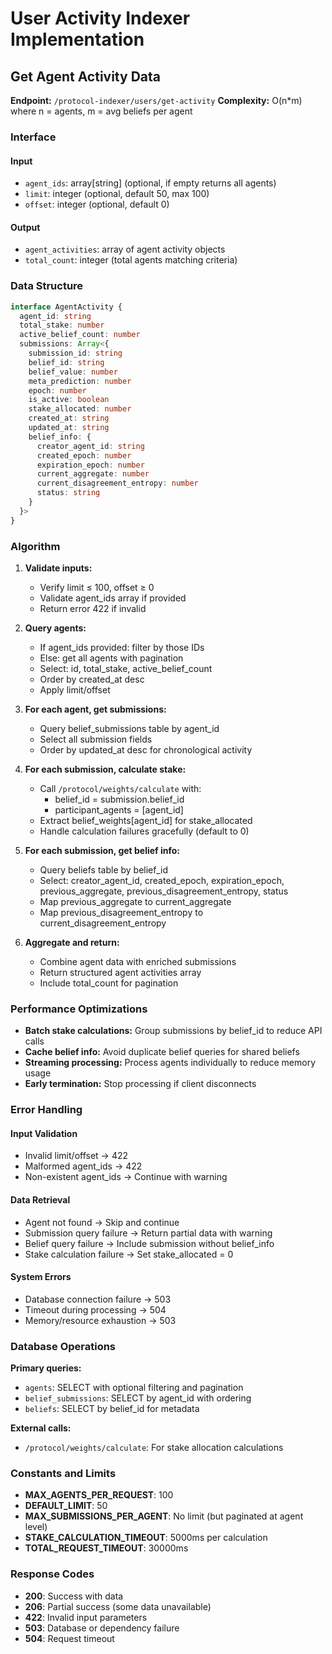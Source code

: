 # User Activity Indexer Implementation

## Get Agent Activity Data

**Endpoint:** `/protocol-indexer/users/get-activity`
**Complexity:** O(n*m) where n = agents, m = avg beliefs per agent

### Interface

#### Input
- `agent_ids`: array[string] (optional, if empty returns all agents)
- `limit`: integer (optional, default 50, max 100)
- `offset`: integer (optional, default 0)

#### Output
- `agent_activities`: array of agent activity objects
- `total_count`: integer (total agents matching criteria)

### Data Structure

```typescript
interface AgentActivity {
  agent_id: string
  total_stake: number
  active_belief_count: number
  submissions: Array<{
    submission_id: string
    belief_id: string
    belief_value: number
    meta_prediction: number
    epoch: number
    is_active: boolean
    stake_allocated: number
    created_at: string
    updated_at: string
    belief_info: {
      creator_agent_id: string
      created_epoch: number
      expiration_epoch: number
      current_aggregate: number
      current_disagreement_entropy: number
      status: string
    }
  }>
}
```

### Algorithm

1. **Validate inputs:**
   - Verify limit ≤ 100, offset ≥ 0
   - Validate agent_ids array if provided
   - Return error 422 if invalid

2. **Query agents:**
   - If agent_ids provided: filter by those IDs
   - Else: get all agents with pagination
   - Select: id, total_stake, active_belief_count
   - Order by created_at desc
   - Apply limit/offset

3. **For each agent, get submissions:**
   - Query belief_submissions table by agent_id
   - Select all submission fields
   - Order by updated_at desc for chronological activity

4. **For each submission, calculate stake:**
   - Call `/protocol/weights/calculate` with:
     - belief_id = submission.belief_id
     - participant_agents = [agent_id]
   - Extract belief_weights[agent_id] for stake_allocated
   - Handle calculation failures gracefully (default to 0)

5. **For each submission, get belief info:**
   - Query beliefs table by belief_id
   - Select: creator_agent_id, created_epoch, expiration_epoch,
           previous_aggregate, previous_disagreement_entropy, status
   - Map previous_aggregate to current_aggregate
   - Map previous_disagreement_entropy to current_disagreement_entropy

6. **Aggregate and return:**
   - Combine agent data with enriched submissions
   - Return structured agent activities array
   - Include total_count for pagination

### Performance Optimizations

- **Batch stake calculations:** Group submissions by belief_id to reduce API calls
- **Cache belief info:** Avoid duplicate belief queries for shared beliefs
- **Streaming processing:** Process agents individually to reduce memory usage
- **Early termination:** Stop processing if client disconnects

### Error Handling

#### Input Validation
- Invalid limit/offset → 422
- Malformed agent_ids → 422
- Non-existent agent_ids → Continue with warning

#### Data Retrieval
- Agent not found → Skip and continue
- Submission query failure → Return partial data with warning
- Belief query failure → Include submission without belief_info
- Stake calculation failure → Set stake_allocated = 0

#### System Errors
- Database connection failure → 503
- Timeout during processing → 504
- Memory/resource exhaustion → 503

### Database Operations

**Primary queries:**
- `agents`: SELECT with optional filtering and pagination
- `belief_submissions`: SELECT by agent_id with ordering
- `beliefs`: SELECT by belief_id for metadata

**External calls:**
- `/protocol/weights/calculate`: For stake allocation calculations

### Constants and Limits

- **MAX_AGENTS_PER_REQUEST**: 100
- **DEFAULT_LIMIT**: 50
- **MAX_SUBMISSIONS_PER_AGENT**: No limit (but paginated at agent level)
- **STAKE_CALCULATION_TIMEOUT**: 5000ms per calculation
- **TOTAL_REQUEST_TIMEOUT**: 30000ms

### Response Codes

- **200**: Success with data
- **206**: Partial success (some data unavailable)
- **422**: Invalid input parameters
- **503**: Database or dependency failure
- **504**: Request timeout